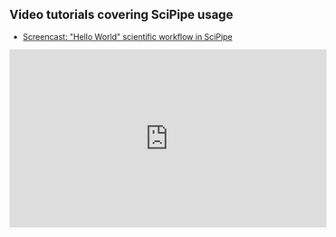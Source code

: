 ## Video tutorials covering SciPipe usage

- [Screencast: "Hello World" scientific workflow in SciPipe](https://www.youtube.com/watch?v=hi0Uqwddrtg)

<iframe width="560" height="315" src="https://www.youtube.com/embed/hi0Uqwddrtg" frameborder="0" allow="accelerometer; autoplay; encrypted-media; gyroscope; picture-in-picture" allowfullscreen></iframe>